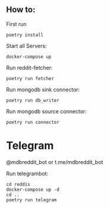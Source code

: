 ## How to:

First run

```
poetry install

```

Start all Servers:

```
docker-compose up
```

Run reddit-fetcher:

```
poetry run fetcher
```

Run mongodb sink connector:

```
poetry run db_writer
```

Run mongodb source connector:

```
poetry run connector
```

# Telegram

@mdbreddit_bot or t.me/mdbreddit_bot

Run telegrambot:

```
cd reddis
docker-compose up -d
cd ..
poetry run telegram
```
